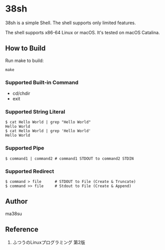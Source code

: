 # 38sh

38sh is a simple Shell. The shell supports only limited features.

The shell supports x86-64 Linux or macOS. It's tested on macOS Catalina.

## How to Build

Run make to build:

```
make
```

### Supported Built-in Command
- cd/chdir
- exit

### Supported String Literal

```
$ cat Hello World | grep "Hello World"
Hello World
$ cat Hello World | grep 'Hello World'
Hello World
```

### Supported Pipe

```
$ command1 | command2 # command1 STDOUT to command2 STDIN
```

### Supported Redirect

```
$ command > file      # STDOUT to File (Create & Truncate)
$ command >> file     # Stdout to File (Create & Append)
```

## Author
ma38su

## Reference
1. ふつうのLinuxプログラミング 第2版
